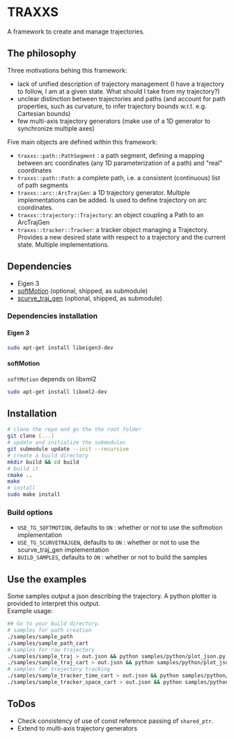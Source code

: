 # TRAXXS

A framework to create and manage trajectories.

## The philosophy

Three motivations behing this framework:

* lack of unified description of trajectory management (I have a trajectory to follow, I am at a given state. What should I take from my trajectory?)
* unclear distinction between trajectories and paths (and account for path properties, such as curvature, to infer trajectory bounds w.r.t. e.g. Cartesian bounds)
* few multi-axis trajectory generators (make use of a 1D generator to synchronize multiple axes)

Five main objects are defined within this framework:

* `traxxs::path::PathSegment` : a path segment, defining a mapping between arc coordinates (any 1D parameterization of a path) and "real" coordinates
* `traxxs::path::Path`: a complete path, i.e. a consistent (continuous) list of path segments
* `traxxs::arc::ArcTrajGen`: a 1D trajectory generator. Multiple implementations can be added. Is used to define trajectory on arc coordinates.
* `traxxs::trajectory::Trajectory`: an object coupling a Path to an ArcTrajGen
* `traxxs::tracker::Tracker`: a tracker object managing a Trajectory. Provides a new desired state with respect to a trajectory and the current state. Multiple implementations.

## Dependencies

* Eigen 3
* [softMotion](https://git.openrobots.org/robots/softmotion/soft-motion-libs.git) (optional, shipped, as submodule)
* [scurve_traj_gen](https://github.com/JimmyDaSilva/scurve_traj_gen) (optional, shipped, as submodule)

### Dependencies installation

#### Eigen 3

```bash
sudo apt-get install libeigen3-dev
```

#### softMotion
`softMotion` depends on libxml2
```bash
sudo apt-get install libxml2-dev
```

## Installation

```bash
# clone the repo and go the the root folder
git clone [...]
# update and initialize the submodules
git submodule update --init --recursive
# create a build directory
mkdir build && cd build
# build it
cmake ..
make
# install
sudo make install
```

### Build options

* `USE_TG_SOFTMOTION`, defaults to `ON` : whether or not to use the softmotion implementation
* `USE_TG_SCURVETRAJGEN`, defaults to `ON` : whether or not to use the scurve_traj_gen implementation
* `BUILD_SAMPLES`, defaults to `ON` : whether or not to build the samples

## Use the examples


Some samples output a json describing the trajectory. A python plotter is provided to interpret this output.    
Example usage:    
```bash
## Go to your build directory.    
# samples for path creation
./samples/sample_path
./samples/sample_path_cart
# samples for raw trajectory
./samples/sample_traj > out.json && python samples/python/plot_json.py out.json
./samples/sample_traj_cart > out.json && python samples/python/plot_json.py out.json
# samples for trajectory tracking
./samples/sample_tracker_time_cart > out.json && python samples/python/plot_json.py out.json
./samples/sample_tracker_space_cart > out.json && python samples/python/plot_json.py out.json
```


## ToDos

* Check consistency of use of const reference passing of `shared_ptr`.
* Extend to multi-axis trajectory generators
